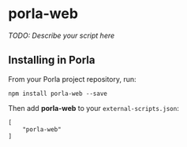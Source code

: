 # porla-web

*TODO: Describe your script here*

## Installing in Porla

From your Porla project repository, run:

```
npm install porla-web --save
```

Then add **porla-web** to your `external-scripts.json`:

```
[
    "porla-web"
]
```
